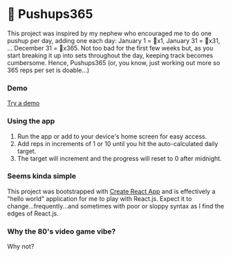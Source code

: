 # 💪 Pushups365

This project was inspired by my nephew who encouraged me to do one pushup per day, adding one each day: January 1 = 💪x1, January 31 = 💪x31, ... December 31 = 💪x365.  Not too bad for the first few weeks but, as you start breaking it up into sets throughout the day, keeping track becomes cumbersome.  Hence, Pushups365 (or, you know, just working out more so 365 reps per set is doable...) 

### Demo

[Try a demo](https://apps.shearer-consulting.com/pushups365/)

### Using the app

1. Run the app or add to your device's home screen for easy access.
2. Add reps in increments of 1 or 10 until you hit the auto-calculated daily target.
3. The target will increment and the progress will reset to 0 after midnight.

### Seems kinda simple

This project was bootstrapped with [Create React App](https://github.com/facebook/create-react-app) and is effectively a "hello world" application for me to play with React.js.  Expect it to change...frequently...and sometimes with poor or sloppy syntax as I find the edges of React.js.

### Why the 80's video game vibe?
Why not?
